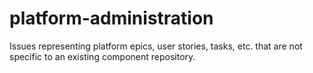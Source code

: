 # platform-administration
Issues representing platform epics, user stories, tasks, etc. that are not specific to an existing component repository.
